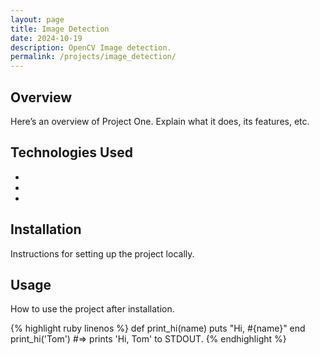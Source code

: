 ```yaml
---
layout: page
title: Image Detection
date: 2024-10-19
description: OpenCV Image detection.
permalink: /projects/image_detection/
---
```


## Overview
Here’s an overview of Project One. Explain what it does, its features, etc.

## Technologies Used
- 
- 
- 

## Installation
Instructions for setting up the project locally.

## Usage
How to use the project after installation.

<link rel="stylesheet" href="{{ 'css/amiscreant.css' | relative_url }}">
<div class="highlight-zenburn">
{% highlight ruby linenos %}
def print_hi(name)
  puts "Hi, #{name}"
end
print_hi('Tom')
#=> prints 'Hi, Tom' to STDOUT.
{% endhighlight %}
</div>
